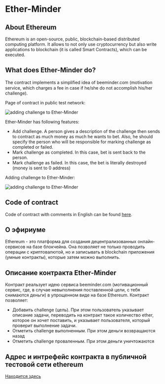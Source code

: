 # Ether-Minder
## About Ethereum
Ethereum is an open-source, public, blockchain-based distributed computing platform. It allows to not only use cryptocurrency but also write applications to blockchain (it is called Smart Contracts), which can be executed.

## What does Ether-Minder do?
The contract implements a simpliﬁed idea of beeminder.com (motivation service, which charges a fee in case if he/she do not accomplish his/her challenge).

Page of contract in public test network:

![adding challenge to Ether-Minder](https://pp.userapi.com/c639126/v639126518/1950/PvAHHRvyCd8.jpg)

Ether-Minder has following features:
* Add challenge. A person gives a description of the challenge then sends to contract as much money as much he wants to bet. Also, he should specify the person who will be responsible for marking challenge as completed or failed.
* Mark challenge as completed. In this case, bet is sent back to the person.
* Mark challenge as failed. In this case, the bet is literally destroyed (money is sent to 0 address)

Adding challenge to Ether-Minder:

![adding challenge to Ether-Minder](https://pp.userapi.com/c639126/v639126518/1947/1xCo8LiK7Rw.jpg)

## Code of contract
Code of contract with comments in English can be found [here](https://github.com/kornilova-l/Ether-Minder/blob/master/code-of-contract).

## О эфириуме
Ethereum - это платформа для создания децентрализованных онлайн-сервисов на базе блокчейна. Она позволяет не только проводить операции с криптовалютой, но и записывать в blockchain приложения (умные контракты), которые затем можно выполнить.

## Описание контракта Ether-Minder
Контракт реальзует идею сервиса beeminder.com (мотивационный сервис, где, в случае невыполнения поставленной цели, с тебя снимаются деньги) в упрощенном виде на базе Ethereum.
Контракт позволяет:
* Добавить challenge (цель). При этом пользователь указывает описание задачи, переводить на контракт такое количество ether, которое он хочет поставить, и указывает пользователя, который проверит выполнение задачи.
* Отметить challenge выполненным. При этом деньги возвращаются назад
* Отметить challenge проваленным. При этом деньги уничтожаются

## Адрес и интрефейс контракта в публичной тестовой сети ethereum
[Находится здесь](https://github.com/kornilova-l/Ether-Minder/blob/master/address-and-interface.md)
